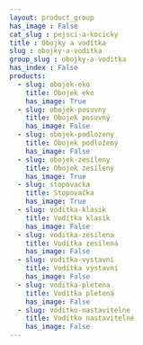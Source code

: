 ```yaml
---
layout: product_group
has_image : False
cat_slug : pejsci-a-kocicky
title : Obojky a vodítka
slug : obojky-a-voditka
group_slug : obojky-a-voditka
has_index : False
products:
  - slug: obojek-eko
    title: Obojek eko
    has_image: True
  - slug: obojek-posuvny
    title: Obojek posuvný
    has_image: False
  - slug: obojek-podlozeny
    title: Obojek podložený
    has_image: False
  - slug: obojek-zesileny
    title: Obojek zesílený
    has_image: True
  - slug: stopovacka
    title: Stopovačka
    has_image: True
  - slug: voditka-klasik
    title: Vodítka klasik
    has_image: False
  - slug: voditka-zesilena
    title: Vodítka zesílená
    has_image: False
  - slug: voditka-vystavni
    title: Vodítka výstavní
    has_image: False
  - slug: voditka-pletena
    title: Vodítka pletená
    has_image: False
  - slug: voditko-nastavitelne
    title: Vodítko nastavitelné
    has_image: False
---
```


